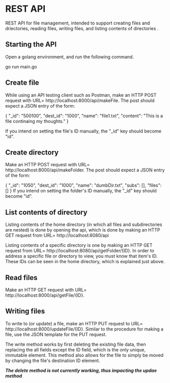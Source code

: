 # REST API
REST API for file management, intended to support creating files and driectories, reading files, writing files, and listing contents of directories .

## Starting the API
Open a golang environment, and run the following command.

go run main.go

## Create file
While using an API testing client such as Postman, make an HTTP POST request with URL= http://localhost:8000/api/makeFile. The post should expect a JSON entry of the form:

{	"_id": "500100",
	"dest_id": "1000",
	"name": "file1.txt",
	"content": "This is a file continaing my thoughts."
}

If you intend on setting the file's ID manually, the "_id" key should become "id".

## Create directory
Make an HTTP POST request with URL= http://localhost:8000/api/makeFolder. The post should expect a JSON entry of the form:

{
	"_id": "1050",
  	"dest_id": "1000",
	"name": "dumbDir.txt",
	"subs": [],
	"files": []
}
If you intend on setting the folder's ID manually, the "_id" key should become "id".

## List contents of directory
Listing contents of the home directory (in which all files and subdirectories are nested) is done by opening the api, which is done by making an HTTP GET request from URL= http://localhost:8080/api

Listing contents of a specific directory is one by making an HTTP GET request from URL= http://localhost:8080/api/getFolder/{ID}. In order to address a specific file or directory to view, you must know that item's ID. These IDs can be seen in the home directory, which is explained just above.

## Read files
Make an HTTP GET request with URL= http://localhost:8000/api/getFile/{ID}. 

## Writing files
To write to (or update) a file, make an HTTP PUT request to URL= http://localhost:8000/updateFile/{ID}. Similar to the procedure for making a file, use the JSON template for the PUT request. 

The write method works by first deleting the existing file data, then replacing the all fields except the ID field, which is the only unique, immutable element. This method also allows for the file to simply be moved by changing the file's destination ID element.

**_The delete method is not currently working, thus impacting the updae method_**
